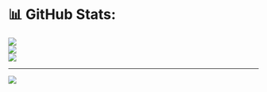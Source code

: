 # 📊 GitHub Stats:
![](https://github-readme-stats.vercel.app/api?username=CyrilLeblanc&theme=dark&hide_border=true&include_all_commits=true&count_private=true)<br/>
![](https://github-readme-streak-stats.herokuapp.com/?user=CyrilLeblanc&theme=dark&hide_border=true)<br/>
![](https://github-readme-stats.vercel.app/api/top-langs/?username=CyrilLeblanc&theme=dark&hide_border=true&include_all_commits=true&count_private=true&layout=compact)

---
[![](https://visitcount.itsvg.in/api?id=CyrilLeblanc&icon=0&color=0)](https://visitcount.itsvg.in)

<!-- Proudly created with GPRM ( https://gprm.itsvg.in ) -->
